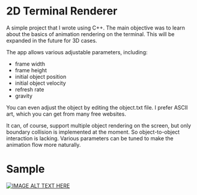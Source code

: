 # 2D Terminal Renderer

A simple project that I wrote using C++. The main objective was to learn about the basics of animation rendering on the terminal. This will be expanded in the future for 3D cases.

The app allows various adjustable parameters, including:

- frame width
- frame height
- initial object position
- initial object velocity
- refresh rate
- gravity

You can even adjust the object by editing the object.txt file. I prefer ASCII art, which you can get from many free websites.

It can, of course, support multiple object rendering on the screen, but only boundary collision is implemented at the moment. So object-to-object interaction is lacking. Various parameters can be tuned to make the animation flow more naturally.

# Sample

[![IMAGE ALT TEXT HERE](https://img.youtube.com/vi/KalUCRWm11Q/0.jpg)](https://www.youtube.com/watch?v=KalUCRWm11Q)
